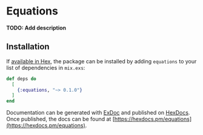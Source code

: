# Equations

**TODO: Add description**

## Installation

If [available in Hex](https://hex.pm/docs/publish), the package can be installed
by adding `equations` to your list of dependencies in `mix.exs`:

```elixir
def deps do
  [
    {:equations, "~> 0.1.0"}
  ]
end
```

Documentation can be generated with [ExDoc](https://github.com/elixir-lang/ex_doc)
and published on [HexDocs](https://hexdocs.pm). Once published, the docs can
be found at [https://hexdocs.pm/equations](https://hexdocs.pm/equations).

